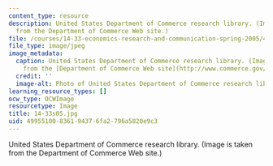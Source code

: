 ```yaml
---
content_type: resource
description: United States Department of Commerce research library. (Image is taken
  from the Department of Commerce Web site.)
file: /courses/14-33-economics-research-and-communication-spring-2005/49955100836194376fa2796a5820e9c3_14-33s05.jpg
file_type: image/jpeg
image_metadata:
  caption: United States Department of Commerce research library. (Image is taken
    from the [Department of Commerce Web site](http://www.commerce.gov/).)
  credit: ''
  image-alt: Photo of United States Department of Commerce research library.
learning_resource_types: []
ocw_type: OCWImage
resourcetype: Image
title: 14-33s05.jpg
uid: 49955100-8361-9437-6fa2-796a5820e9c3
---
```

United States Department of Commerce research library. (Image is taken from the Department of Commerce Web site.)

